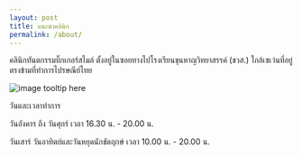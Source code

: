 ```yaml
---
layout: post
title: แนะนำคลินิก
permalink: /about/
---
```


คลินิกทันตกรรมบิ๊กเกอร์สไมล์ ตั้งอยู่ในซอยทางไปโรงเรียนขุนหาญวิทยาสรรค์ (ขวส.) ใกล้เซเว่นที่อยู่ตรงข้ามที่ทำการไปรษณีย์ไทย

![image tooltip here](/map.JPG)

วันและเวลาทำการ

วันอังคาร ถึง วันศุกร์ เวลา 16.30 น. - 20.00 น.

วันเสาร์ วันอาทิตย์และวันหยุดนักขัตฤกษ์ เวลา 10.00 น. - 20.00 น.


